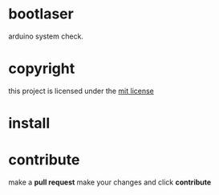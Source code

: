# bootlaser
arduino system check.

# copyright
this project is licensed under the [mit license](https://github.com/segacopter-tech/bootlaser/blob/main/LICENSE)

# install

# contribute
make a **pull request** make your changes and click **contribute**
